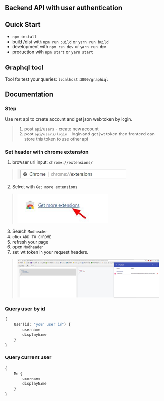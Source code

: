 Backend API with user authentication
---

## Quick Start
- `npm install`
- build /dist with `npm run build` or `yarn run build`
- development with `npm run dev` or `yarn run dev`
- production with `npm start` or `yarn start`

## Graphql tool
Tool for test your queries: `localhost:3000/graphiql`

## Documentation

### Step
Use rest api to create account and get json web token by login.
>1. post `api/users` - create new account
>2. post `api/users/login` - login and get jwt token then frontend can store this token to use other api

### Set header with chrome extenston
1. browser url input: `chrome://extensions/`
> ![browser url](../assets/browser_url.png)

2. Select with `Get more extensions`
> ![get more extensions](../assets/get_more_extensions.png)

3. Search `Modheader`
4. click `ADD TO CHROME`
5. refresh your page
6. open `Modheader`
7. set jwt token in your request headers.
> ![jwt auth](../assets/jwt_auth.png)


### Query user by id
```graphql
{
    User(id: "your user id") {
        username
        displayName
    }
}
```

### Query current user
```graphql
{
    Me {
        username
        displayName
    }
}
```